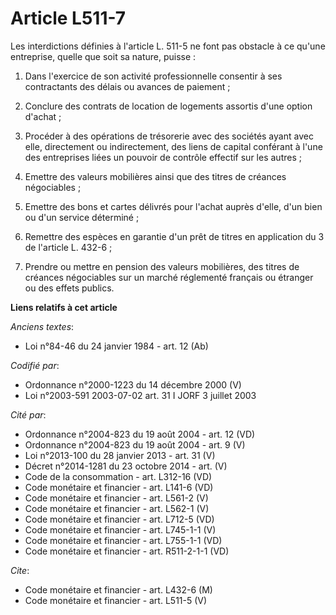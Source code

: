 # Article L511-7

Les interdictions définies à l'article L. 511-5 ne font pas obstacle à ce qu'une entreprise, quelle que soit sa nature,
puisse :

1. Dans l'exercice de son activité professionnelle consentir à ses contractants des délais ou avances de paiement ;

2. Conclure des contrats de location de logements assortis d'une option d'achat ;

3. Procéder à des opérations de trésorerie avec des sociétés ayant avec elle, directement ou indirectement, des liens de
capital conférant à l'une des entreprises liées un pouvoir de contrôle effectif sur les autres ;

4. Emettre des valeurs mobilières ainsi que des titres de créances négociables ;

5. Emettre des bons et cartes délivrés pour l'achat auprès d'elle, d'un bien ou d'un service déterminé ;

6. Remettre des espèces en garantie d'un prêt de titres en application du 3 de l'article L. 432-6 ;

7. Prendre ou mettre en pension des valeurs mobilières, des titres de créances négociables sur un marché réglementé français
ou étranger ou des effets publics.

**Liens relatifs à cet article**

_Anciens textes_:

  - Loi n°84-46 du 24 janvier 1984 - art. 12 (Ab)

_Codifié par_:

  - Ordonnance n°2000-1223 du 14 décembre 2000 (V)
  - Loi n°2003-591 2003-07-02 art. 31 I JORF 3 juillet 2003

_Cité par_:

  - Ordonnance n°2004-823 du 19 août 2004 - art. 12 (VD)
  - Ordonnance n°2004-823 du 19 août 2004 - art. 9 (V)
  - Loi n°2013-100 du 28 janvier 2013 - art. 31 (V)
  - Décret n°2014-1281 du 23 octobre 2014 - art. (V)
  - Code de la consommation - art. L312-16 (VD)
  - Code monétaire et financier - art. L141-6 (VD)
  - Code monétaire et financier - art. L561-2 (V)
  - Code monétaire et financier - art. L562-1 (V)
  - Code monétaire et financier - art. L712-5 (VD)
  - Code monétaire et financier - art. L745-1-1 (V)
  - Code monétaire et financier - art. L755-1-1 (VD)
  - Code monétaire et financier - art. R511-2-1-1 (VD)

_Cite_:

  - Code monétaire et financier - art. L432-6 (M)
  - Code monétaire et financier - art. L511-5 (V)
